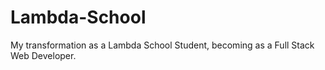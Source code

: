# Lambda-School
My transformation as a Lambda School Student, becoming as a Full Stack Web Developer.
